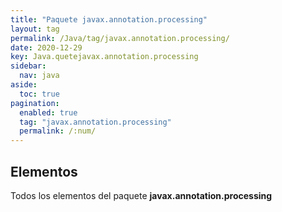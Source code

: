 ```yaml
---
title: "Paquete javax.annotation.processing"
layout: tag
permalink: /Java/tag/javax.annotation.processing/
date: 2020-12-29
key: Java.quetejavax.annotation.processing
sidebar: 
  nav: java
aside: 
  toc: true
pagination: 
  enabled: true
  tag: "javax.annotation.processing"
  permalink: /:num/
---
```


<h2>Elementos</h2>
Todos los elementos del paquete <strong>javax.annotation.processing</strong>
